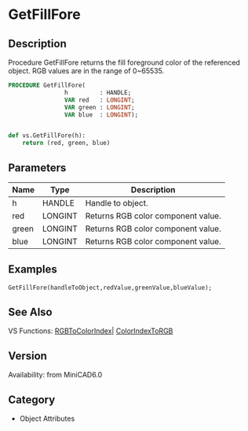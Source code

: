 # GetFillFore

## Description
Procedure GetFillFore returns the fill foreground color of the referenced object. RGB values are in the range of 0~65535.

```pascal
PROCEDURE GetFillFore(
				h         : HANDLE;
				VAR red   : LONGINT;
				VAR green : LONGINT;
				VAR blue  : LONGINT);
```

```python

def vs.GetFillFore(h):
    return (red, green, blue)
```

## Parameters
|Name|Type|Description|
|---|---|---|
|h|HANDLE|Handle to object.|
|red|LONGINT|Returns RGB color component value.|
|green|LONGINT|Returns RGB color component value.|
|blue|LONGINT|Returns RGB color component value.|

## Examples
```pascal
GetFillFore(handleToObject,redValue,greenValue,blueValue);


```

## See Also
VS Functions:
[RGBToColorIndex](RGBToColorIndex.md)| [ColorIndexToRGB](ColorIndexToRGB.md)

## Version
Availability: from MiniCAD6.0
## Category
* Object Attributes

